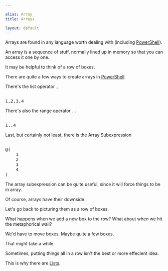 ```yaml
---

alias: Array
title: Arrays

layout: default
---
```


Arrays are found in any language worth dealing with (including [PowerShell](/PowerShell)).

An array is a sequence of stuff, normally lined up in memory so that you can access it one by one.

It may be helpful to think of a row of boxes.

There are quite a few ways to create arrays in [PowerShell](/PowerShell).

There's the list operator `,`

<pre><br/><span class='Output'>1</span><span class='Magenta'>,</span><span class='Output'>2</span><span class='Magenta'>,</span><span class='Output'>3</span><span class='Magenta'>,</span><span class='Output'>4</span><br/></pre>

There's also the range operator `..`

<pre><br/><span class='Output'>1</span><span class='Magenta'>..</span><span class='Output'>4</span><br/></pre>

Last, but certainly not least, there is the Array Subexpression

<pre><br/><span class='Magenta'>@(</span><br/>&nbsp;&nbsp;&nbsp;&nbsp;<span class='Output'>1</span><br/>&nbsp;&nbsp;&nbsp;&nbsp;<span class='Output'>2</span><br/>&nbsp;&nbsp;&nbsp;&nbsp;<span class='Output'>3</span><br/>&nbsp;&nbsp;&nbsp;&nbsp;<span class='Output'>4</span><br/><span class='Magenta'>)</span><br/></pre>

The array subexpression can be quite useful, since it will force things to be in array.

Of course, arrays have their downside.

Let's go back to picturing them as a row of boxes.

What happens when we add a new box to the row?  What about when we hit the metaphorical wall?

We'd have to move boxes.  Maybe quite a few boxes.

That might take a while.

Sometimes, putting things all in a row isn't the best or more effecient idea.

This is why there are [Lists](/PowerShell/Types/Lists).
